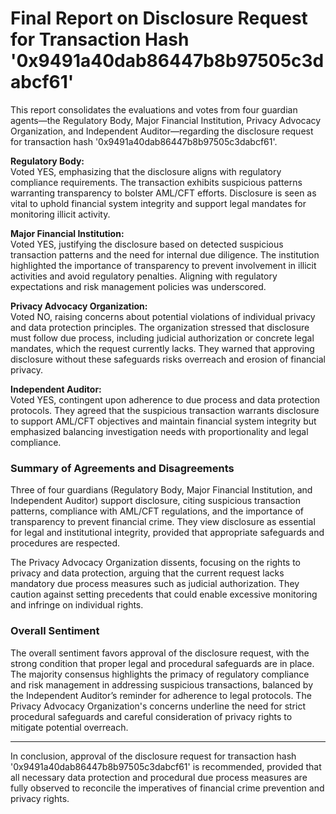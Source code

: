 # Final Report on Disclosure Request for Transaction Hash '0x9491a40dab86447b8b97505c3dabcf61'

This report consolidates the evaluations and votes from four guardian agents—the Regulatory Body, Major Financial Institution, Privacy Advocacy Organization, and Independent Auditor—regarding the disclosure request for transaction hash '0x9491a40dab86447b8b97505c3dabcf61'.  

**Regulatory Body:**  
Voted YES, emphasizing that the disclosure aligns with regulatory compliance requirements. The transaction exhibits suspicious patterns warranting transparency to bolster AML/CFT efforts. Disclosure is seen as vital to uphold financial system integrity and support legal mandates for monitoring illicit activity.

**Major Financial Institution:**  
Voted YES, justifying the disclosure based on detected suspicious transaction patterns and the need for internal due diligence. The institution highlighted the importance of transparency to prevent involvement in illicit activities and avoid regulatory penalties. Aligning with regulatory expectations and risk management policies was underscored.

**Privacy Advocacy Organization:**  
Voted NO, raising concerns about potential violations of individual privacy and data protection principles. The organization stressed that disclosure must follow due process, including judicial authorization or concrete legal mandates, which the request currently lacks. They warned that approving disclosure without these safeguards risks overreach and erosion of financial privacy.

**Independent Auditor:**  
Voted YES, contingent upon adherence to due process and data protection protocols. They agreed that the suspicious transaction warrants disclosure to support AML/CFT objectives and maintain financial system integrity but emphasized balancing investigation needs with proportionality and legal compliance.

### Summary of Agreements and Disagreements  
Three of four guardians (Regulatory Body, Major Financial Institution, and Independent Auditor) support disclosure, citing suspicious transaction patterns, compliance with AML/CFT regulations, and the importance of transparency to prevent financial crime. They view disclosure as essential for legal and institutional integrity, provided that appropriate safeguards and procedures are respected.

The Privacy Advocacy Organization dissents, focusing on the rights to privacy and data protection, arguing that the current request lacks mandatory due process measures such as judicial authorization. They caution against setting precedents that could enable excessive monitoring and infringe on individual rights.

### Overall Sentiment  
The overall sentiment favors approval of the disclosure request, with the strong condition that proper legal and procedural safeguards are in place. The majority consensus highlights the primacy of regulatory compliance and risk management in addressing suspicious transactions, balanced by the Independent Auditor’s reminder for adherence to legal protocols. The Privacy Advocacy Organization's concerns underline the need for strict procedural safeguards and careful consideration of privacy rights to mitigate potential overreach.

---

In conclusion, approval of the disclosure request for transaction hash '0x9491a40dab86447b8b97505c3dabcf61' is recommended, provided that all necessary data protection and procedural due process measures are fully observed to reconcile the imperatives of financial crime prevention and privacy rights.